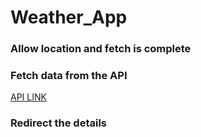 # Weather_App

### Allow location and fetch is complete

### Fetch data from the API 


[API LINK](https://openweathermap.org/current)

### Redirect the details
